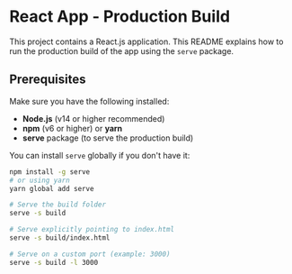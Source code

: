 # React App - Production Build

This project contains a React.js application. This README explains how to run the production build of the app using the `serve` package.

## Prerequisites

Make sure you have the following installed:

- **Node.js** (v14 or higher recommended)
- **npm** (v6 or higher) or **yarn**
- **serve** package (to serve the production build)

You can install `serve` globally if you don't have it:

```bash
npm install -g serve
# or using yarn
yarn global add serve

# Serve the build folder
serve -s build

# Serve explicitly pointing to index.html
serve -s build/index.html

# Serve on a custom port (example: 3000)
serve -s build -l 3000

